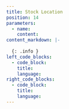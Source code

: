 ```yaml
---
title: Stock Location
position: 14
parameters:
  - name:
    content:
content_markdown: |- 
  
  {: .info }
left_code_blocks:
  - code_block:
    title:
    language:
right_code_blocks:
  - code_block:
    title:
    language:
---
```

